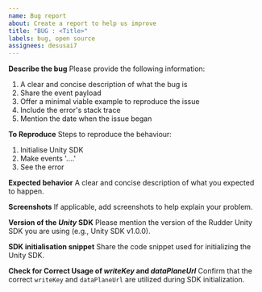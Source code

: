 ```yaml
---
name: Bug report
about: Create a report to help us improve
title: "BUG : <Title>"
labels: bug, open source
assignees: desusai7
---
```


**Describe the bug**
Please provide the following information:

1. A clear and concise description of what the bug is
2. Share the event payload
3. Offer a minimal viable example to reproduce the issue
4. Include the error's stack trace
5. Mention the date when the issue began

**To Reproduce**
Steps to reproduce the behaviour:

1. Initialise Unity SDK
2. Make events '....'
3. See the error

**Expected behavior**
A clear and concise description of what you expected to happen.

**Screenshots**
If applicable, add screenshots to help explain your problem.

**Version of the _Unity_ SDK**
Please mention the version of the Rudder Unity SDK you are using (e.g., Unity SDK v1.0.0).

**SDK initialisation snippet**
Share the code snippet used for initializing the Unity SDK.

**Check for Correct Usage of _writeKey_ and _dataPlaneUrl_**
Confirm that the correct `writeKey` and `dataPlaneUrl` are utilized during SDK initialization.
